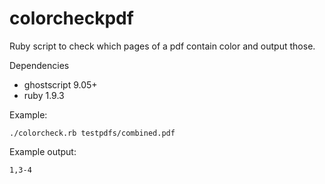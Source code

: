 # colorcheckpdf

Ruby script to check which pages of a pdf contain color and output those.

Dependencies

 * ghostscript 9.05+
 * ruby 1.9.3

Example:

 ```
./colorcheck.rb testpdfs/combined.pdf
 ```

Example output:
 ```
1,3-4
 ```